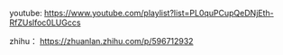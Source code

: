 youtube:
https://www.youtube.com/playlist?list=PL0quPCupQeDNjEth-RfZUslfoc0LUGccs

zhihu：
https://zhuanlan.zhihu.com/p/596712932
